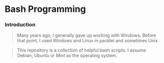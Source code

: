 # Bash Programming

### Introduction
> Many years ago, I generally gave up working with Windows. Before that point, I used Windows and Linux in parallel and sometimes Unix. 

> This repository is a collection of helpful bash scripts. I assume Debian, Ubuntu or Mint as the operating system.
